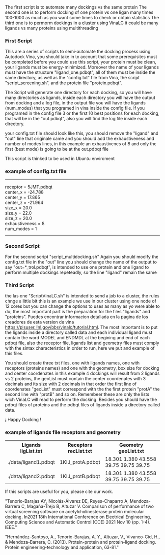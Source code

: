 The first script is to automate many dockings vs the same protein
The second one is to perform docking of one protein vs one ligan many times 100-1000 as much as you want some times to check or obtain statistics
The third one is to permorm dockings in a cluster using VinaLC it could be many ligands vs many proteins using multithreading 

### First Script
This are a series of scripts to semi-automate the docking process using Autodock Vina, you should take in to account that some prerequisites must be completed 
before you could use this script, your protein must be clean, your ligands must be energy-minimized. Moreover the name of your ligands must have the
structure "ligand_one.pdbqt", all of them must be inside the same directory, as well as the "config.txt" file from Vina, the script "script_screening.sh", 
and the protein file "protein.pdbqt".

The Script will generate one directory for each docking, so you will have many directories as ligands, inside each directory you will have the output from docking
and a log file, in the output file you will have the ligands (num_modes) that you programed in vina inside the config file. If you programed in the config file 3 or the 
first 10 best positions for each docking, that will be in the "out.pdbqt", also you will find the log file inside each directory.

your config.txt file should look like this, you should remove the "ligand" and "out" line that originale came and 
you should add the exhaustiveness and number of modes lines, in this example an exhaustivenes of 8 and only the first (best mode)
is going to be at the out.pdbqt file

This script is thinked to be used in Ubuntu enviroment

### example of config.txt file
----------------------------------------------------------

receptor = 5JMT.pdbqt <br /> 
center_x = -24.788 <br />
center_y = 17.865 <br />
center_z = -21.964 <br />
size_x = 20.0 <br />
size_y = 22.0 <br />
size_z = 20.0 <br />
exhaustiveness = 8 <br />
num_modes = 1 <br />

------------------------------------------------------------

### Second Script
For the second script "script_multidocking.sh" Again you should modify the config.txt file in the "out" line you should change the name of the output to say
"out=*_trol.pdbqt", is intended to use one protein and one ligand to perform multiple dockings repeteadly, so the line "ligand" remain the same 

### Third Script
the las one "ScriptVinaLC.sh" is intended to send a job to a cluster, the rules chnge a little bit this is an example we use in our cluster
using one node of 12 cores but you can change the options to uses as many as yo were able to do, the most important part is the preparation for
the files "ligands" and "proteins". Puedes encontrar informacion detallada en la pagina de los creadores de esta version de vina https://plsuser.llnl.gov/bbs/vinalc/tutorial.html. The most important is to put the ligands inside a directory called data and each individual
ligand must contain the word MODEL and ENDMDL at the begining and end of each pdbqt file, also the receptor file, ligands list and geometry files 
must comply with the sintax characteristics in order to run, here we put and example of this files.

You should create three txt files, one with ligands names, one with receptors (proteins names) and one with the geometry, box size for docking and center coordenates
in this example 4 dockings will result from 2 ligands vs 2 proteins, the geoList must contain the center coordenates with 3 decimals and its size with 2 decimals in that order
the first line of coordenates "geoList" must correspond with the the first protein  "protA" the second line with "protB" and so on. Remembeer these are only the lists wich VinaLC will read to perform the docking. Besides you should have the pdbqt files of proteins and the pdbqt files of ligands inside a directory called data.

¡ Happy Docking !


### example of ligands file receptors and geometry 
<table class="default">

  <tr>
    <th>Ligands <br> ligList.txt</th>
    <th>Receptors <br> recList.txt</th>
    <th>Geometry <br> geoList.txt</th>
  </tr>
  <tr>
    <td>./data/ligand1.pdbqt</td>
    <td>1KIJ_protA.pdbqt</td>
    <td>18.301 1.380 43.558 39.75 39.75 39.75</td>
  </tr>
  <tr>
    <td>./data/ligand2.pdbqt</td>
    <td>1KIJ_protB.pdbqt</td>
    <td>18.301 1.380 43.558 39.75 39.75 39.75</td>
  </tr>
 
  </tr>
</table>


If this scripts are useful for you, please cite our work.

"Tenorio-Barajas AY, Nicolás-Álvarez DE, Reyes-Chaparro A, Mendoza-Barrera C, Magaña-Trejo B, Altuzar V. Comparison of performance of two virtual screening software on acetylcholinesterase protein molecular docking. In2021 18th International Conference on Electrical Engineering, Computing Science and Automatic Control (CCE) 2021 Nov 10 (pp. 1-4). IEEE." <br >

"Hernández-Santoyo, A., Tenorio-Barajas, A. Y., Altuzar, V., Vivanco-Cid, H., & Mendoza-Barrera, C. (2013). Protein-protein and protein-ligand docking. Protein engineering-technology and application, 63-81."














